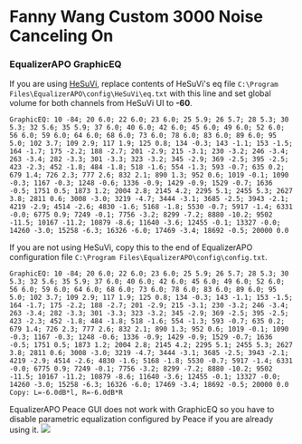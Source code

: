 # Fanny Wang Custom 3000 Noise Canceling On
### EqualizerAPO GraphicEQ
If you are using [HeSuVi](https://sourceforge.net/projects/hesuvi/), replace contents of HeSuVi's eq file `C:\Program Files\EqualizerAPO\config\HeSuVi\eq.txt` with this line and set global volume for both channels from HeSuVi UI to **-60**.
```
GraphicEQ: 10 -84; 20 6.0; 22 6.0; 23 6.0; 25 5.9; 26 5.7; 28 5.3; 30 5.3; 32 5.6; 35 5.9; 37 6.0; 40 6.0; 42 6.0; 45 6.0; 49 6.0; 52 6.0; 56 6.0; 59 6.0; 64 6.0; 68 6.0; 73 6.0; 78 6.0; 83 6.0; 89 6.0; 95 5.0; 102 3.7; 109 2.9; 117 1.9; 125 0.8; 134 -0.3; 143 -1.1; 153 -1.5; 164 -1.7; 175 -2.2; 188 -2.7; 201 -2.9; 215 -3.1; 230 -3.2; 246 -3.4; 263 -3.4; 282 -3.3; 301 -3.3; 323 -3.2; 345 -2.9; 369 -2.5; 395 -2.5; 423 -2.3; 452 -1.8; 484 -1.8; 518 -1.6; 554 -1.3; 593 -0.7; 635 0.2; 679 1.4; 726 2.3; 777 2.6; 832 2.1; 890 1.3; 952 0.6; 1019 -0.1; 1090 -0.3; 1167 -0.3; 1248 -0.6; 1336 -0.9; 1429 -0.9; 1529 -0.7; 1636 -0.5; 1751 0.5; 1873 1.2; 2004 2.8; 2145 4.2; 2295 5.1; 2455 5.3; 2627 3.8; 2811 0.6; 3008 -3.0; 3219 -4.7; 3444 -3.1; 3685 -2.5; 3943 -2.1; 4219 -2.9; 4514 -2.6; 4830 -1.6; 5168 -1.8; 5530 -0.7; 5917 -1.4; 6331 -0.0; 6775 0.9; 7249 -0.1; 7756 -3.2; 8299 -7.2; 8880 -10.2; 9502 -11.5; 10167 -11.2; 10879 -8.6; 11640 -3.6; 12455 -0.1; 13327 -0.0; 14260 -3.0; 15258 -6.3; 16326 -6.0; 17469 -3.4; 18692 -0.5; 20000 0.0
```
If you are not using HeSuVi, copy this to the end of EqualizerAPO configuration file `C:\Program Files\EqualizerAPO\config\config.txt`.
```
GraphicEQ: 10 -84; 20 6.0; 22 6.0; 23 6.0; 25 5.9; 26 5.7; 28 5.3; 30 5.3; 32 5.6; 35 5.9; 37 6.0; 40 6.0; 42 6.0; 45 6.0; 49 6.0; 52 6.0; 56 6.0; 59 6.0; 64 6.0; 68 6.0; 73 6.0; 78 6.0; 83 6.0; 89 6.0; 95 5.0; 102 3.7; 109 2.9; 117 1.9; 125 0.8; 134 -0.3; 143 -1.1; 153 -1.5; 164 -1.7; 175 -2.2; 188 -2.7; 201 -2.9; 215 -3.1; 230 -3.2; 246 -3.4; 263 -3.4; 282 -3.3; 301 -3.3; 323 -3.2; 345 -2.9; 369 -2.5; 395 -2.5; 423 -2.3; 452 -1.8; 484 -1.8; 518 -1.6; 554 -1.3; 593 -0.7; 635 0.2; 679 1.4; 726 2.3; 777 2.6; 832 2.1; 890 1.3; 952 0.6; 1019 -0.1; 1090 -0.3; 1167 -0.3; 1248 -0.6; 1336 -0.9; 1429 -0.9; 1529 -0.7; 1636 -0.5; 1751 0.5; 1873 1.2; 2004 2.8; 2145 4.2; 2295 5.1; 2455 5.3; 2627 3.8; 2811 0.6; 3008 -3.0; 3219 -4.7; 3444 -3.1; 3685 -2.5; 3943 -2.1; 4219 -2.9; 4514 -2.6; 4830 -1.6; 5168 -1.8; 5530 -0.7; 5917 -1.4; 6331 -0.0; 6775 0.9; 7249 -0.1; 7756 -3.2; 8299 -7.2; 8880 -10.2; 9502 -11.5; 10167 -11.2; 10879 -8.6; 11640 -3.6; 12455 -0.1; 13327 -0.0; 14260 -3.0; 15258 -6.3; 16326 -6.0; 17469 -3.4; 18692 -0.5; 20000 0.0
Copy: L=-6.0dB*l, R=-6.0dB*R
```
EqualizerAPO Peace GUI does not work with GraphicEQ so you have to disable parametric equalization configured by Peace if you are already using it.
![](https://raw.githubusercontent.com/jaakkopasanen/AutoEq/master/results/Sonoma%20Model%20One/innerfidelity/onear/Fanny%20Wang%20Custom%203000%20Noise%20Canceling%20On/Fanny%20Wang%20Custom%203000%20Noise%20Canceling%20On.png)
